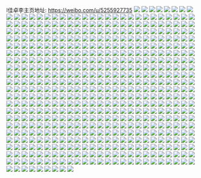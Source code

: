 l佳卓李主页地址: https://weibo.com/u/5255927735 
![](https://wx4.sinaimg.cn/mw2000/005JHkTZly1h9jdqym006j31sc2dskjl.jpg) 
![](https://wx4.sinaimg.cn/mw2000/005JHkTZly1h9jdqz6mq9j31sc2dshdt.jpg) 
![](https://wx4.sinaimg.cn/mw2000/005JHkTZly1h9f0tgtypkj30rs0qojwe.jpg) 
![](https://wx4.sinaimg.cn/mw2000/005JHkTZly1h972wgcbnij31sc2dsu0y.jpg) 
![](https://wx4.sinaimg.cn/mw2000/005JHkTZly1h972wbu6cdj31sc2dsb2a.jpg) 
![](https://wx4.sinaimg.cn/mw2000/005JHkTZly1h8ydi4eby7j30rs0qoq7y.jpg) 
![](https://wx4.sinaimg.cn/mw2000/005JHkTZly1h8hjtfihy3j31sc28pu0x.jpg) 
![](https://wx4.sinaimg.cn/mw2000/005JHkTZly1h88l1ew5j2j31sc2dskjl.jpg) 
![](https://wx4.sinaimg.cn/mw2000/005JHkTZly1h87axowzwej31sc2dse81.jpg) 
![](https://wx4.sinaimg.cn/mw2000/005JHkTZly1h87axo8wr3j31sc2ds4qp.jpg) 
![](https://wx4.sinaimg.cn/mw2000/005JHkTZly1h7oc4ddompj329c35rx6p.jpg) 
![](https://wx4.sinaimg.cn/mw2000/005JHkTZly1h7oc4furkxj32b435r1ky.jpg) 
![](https://wx4.sinaimg.cn/mw2000/005JHkTZly1h6nucjtog6j32bw35sqv6.jpg) 
![](https://wx4.sinaimg.cn/mw2000/005JHkTZly1h6nud8rmh1j32c03404ji.jpg) 
![](https://wx4.sinaimg.cn/mw2000/005JHkTZly1h6nubxjeg2j32c035nu0y.jpg) 
![](https://wx4.sinaimg.cn/mw2000/005JHkTZly1h6nudbmapwj32bt35snpd.jpg) 
![](https://wx4.sinaimg.cn/mw2000/005JHkTZly1h6j0zrlnfkj31sc2dsdvy.jpg) 
![](https://wx4.sinaimg.cn/mw2000/005JHkTZly1h6j0zdg133j31sc2dsnpd.jpg) 
![](https://wx4.sinaimg.cn/mw2000/005JHkTZly1h6j0zvsi40j32c0340u0z.jpg) 
![](https://wx4.sinaimg.cn/mw2000/005JHkTZly1h6j0zynzraj32c0340e82.jpg) 
![](https://wx4.sinaimg.cn/mw2000/005JHkTZly1h5za1rjwqgj31sc2gwhdu.jpg) 
![](https://wx4.sinaimg.cn/mw2000/005JHkTZly1h5za1p1tymj31sc2hgwq8.jpg) 
![](https://wx4.sinaimg.cn/mw2000/005JHkTZly1h5vjuexnp8j31sc2g6e81.jpg) 
![](https://wx4.sinaimg.cn/mw2000/005JHkTZly1h5vjuhlvctj31sc2dsu0x.jpg) 
![](https://wx4.sinaimg.cn/mw2000/005JHkTZly1h5vjug43qmj31sc2f2e81.jpg) 
![](https://wx4.sinaimg.cn/mw2000/005JHkTZly1h5h1lx4j6rj325y32u1l0.jpg) 
![](https://wx4.sinaimg.cn/mw2000/005JHkTZly1h5h1m991bmj32c0340npd.jpg) 
![](https://wx4.sinaimg.cn/mw2000/005JHkTZly1h5h1lnvf2fj32c033z7wi.jpg) 
![](https://wx4.sinaimg.cn/mw2000/005JHkTZly1h5h1m68khqj32c034mhdv.jpg) 
![](https://wx4.sinaimg.cn/mw2000/005JHkTZly1h5h1mbgnn5j32c0340b2a.jpg) 
![](https://wx4.sinaimg.cn/mw2000/005JHkTZly1h5h1m7t2i1j32c033zu0x.jpg) 
![](https://wx4.sinaimg.cn/mw2000/005JHkTZly1h5bau2vjf5j30mg13x13v.jpg) 
![](https://wx4.sinaimg.cn/mw2000/005JHkTZly1h4xbxw7ox9j30t41g0k7r.jpg) 
![](https://wx4.sinaimg.cn/mw2000/005JHkTZly1h4xbwc9gqjj30qo0zkgqi.jpg) 
![](https://wx4.sinaimg.cn/mw2000/005JHkTZly1h4gpfzjgaxj32al35sb29.jpg) 
![](https://wx4.sinaimg.cn/mw2000/005JHkTZly1h4gpg06gtej32bh35se81.jpg) 
![](https://wx4.sinaimg.cn/mw2000/005JHkTZly1h4eaxwdvpqj32bm35shdu.jpg) 
![](https://wx4.sinaimg.cn/mw2000/005JHkTZly1h4eay2g0yuj32bm35skjm.jpg) 
![](https://wx4.sinaimg.cn/mw2000/005JHkTZly1h4a6je1v6qj329a35su0y.jpg) 
![](https://wx4.sinaimg.cn/mw2000/005JHkTZly1h46zu00y2xj32bd35s4qr.jpg) 
![](https://wx4.sinaimg.cn/mw2000/005JHkTZly1h46zu6kdilj32be35su0y.jpg) 
![](https://wx4.sinaimg.cn/mw2000/005JHkTZly1h46ztrw0rqj312114i7ad.jpg) 
![](https://wx4.sinaimg.cn/mw2000/005JHkTZly1h3xgw10megj32c0340b29.jpg) 
![](https://wx4.sinaimg.cn/mw2000/005JHkTZly1h3xgwxtt88j32c0340u0x.jpg) 
![](https://wx4.sinaimg.cn/mw2000/005JHkTZly1h3n892rz22j309q09qt92.jpg) 
![](https://wx4.sinaimg.cn/mw2000/005JHkTZly1h3kxvqeycwj31fn12qtsr.jpg) 
![](https://wx4.sinaimg.cn/mw2000/005JHkTZly1h3kxvqou0pj31aj0ywdwz.jpg) 
![](https://wx4.sinaimg.cn/mw2000/005JHkTZly1h3kxvrqprjj33402c0u0y.jpg) 
![](https://wx4.sinaimg.cn/mw2000/005JHkTZly1h3e2x5kt61j32bv35sqv5.jpg) 
![](https://wx4.sinaimg.cn/mw2000/005JHkTZly1h3e2x7w1owj32bt34xu0x.jpg) 
![](https://wx4.sinaimg.cn/mw2000/005JHkTZly1h3dq6lfr6ij32c0340x6q.jpg) 
![](https://wx4.sinaimg.cn/mw2000/005JHkTZly1h3dq6nc8iuj32b635s1ky.jpg) 
![](https://wx4.sinaimg.cn/mw2000/005JHkTZly1h3dq6dsw0sj32br35sqv5.jpg) 
![](https://wx4.sinaimg.cn/mw2000/005JHkTZly1h3dq6qg4jlj327c2zsqv5.jpg) 
![](https://wx4.sinaimg.cn/mw2000/005JHkTZly1h3dq6p0k3rj33402f84qq.jpg) 
![](https://wx4.sinaimg.cn/mw2000/005JHkTZly1h3dq6sjbibj32b335s4qq.jpg) 
![](https://wx4.sinaimg.cn/mw2000/005JHkTZly1h39d86ywj3j32at35sb2b.jpg) 
![](https://wx4.sinaimg.cn/mw2000/005JHkTZly1h35y8kj15hj30n00vsahi.jpg) 
![](https://wx4.sinaimg.cn/mw2000/005JHkTZly1h334utedxmj31eh1uoayh.jpg) 
![](https://wx4.sinaimg.cn/mw2000/005JHkTZly1h2wn7d44vpj32c0340e82.jpg) 
![](https://wx4.sinaimg.cn/mw2000/005JHkTZly1h2wn7evgxhj32c0340hdu.jpg) 
![](https://wx4.sinaimg.cn/mw2000/005JHkTZly1h2t2v86gu3j317d1j21cw.jpg) 
![](https://wx4.sinaimg.cn/mw2000/005JHkTZly1h2s2mmnyr3j30n00uoahv.jpg) 
![](https://wx4.sinaimg.cn/mw2000/005JHkTZly1h2rkfiequoj30n00v0jze.jpg) 
![](https://wx4.sinaimg.cn/mw2000/005JHkTZly1h2rdh891dbj30n00w4jyx.jpg) 
![](https://wx4.sinaimg.cn/mw2000/005JHkTZly1h2q2awg9aaj334c239qv7.jpg) 
![](https://wx4.sinaimg.cn/mw2000/005JHkTZly1h0m7u8mgf3j31sc2dsb2a.jpg) 
![](https://wx4.sinaimg.cn/mw2000/005JHkTZly1gzq4ubv0rwj32c033ze83.jpg) 
![](https://wx4.sinaimg.cn/mw2000/005JHkTZly1gzq4uiu8fjj32bn35rhdw.jpg) 
![](https://wx4.sinaimg.cn/mw2000/005JHkTZly1gzozqaew5qj30n01dsgx4.jpg) 
![](https://wx4.sinaimg.cn/mw2000/005JHkTZly1gzozq9tbmqj30mz15ln52.jpg) 
![](https://wx4.sinaimg.cn/mw2000/005JHkTZly1gzi4t17neoj30zj1c2hb1.jpg) 
![](https://wx4.sinaimg.cn/mw2000/005JHkTZly1gyhvylxwq2j30xz19ban3.jpg) 
![](https://wx4.sinaimg.cn/mw2000/005JHkTZly1gy425b2srwj32c02h0kjm.jpg) 
![](https://wx4.sinaimg.cn/mw2000/005JHkTZly1gy425fgbigj31w01y6hdt.jpg) 
![](https://wx4.sinaimg.cn/mw2000/005JHkTZly1gy3p7qyimcj32c0340kjm.jpg) 
![](https://wx4.sinaimg.cn/mw2000/005JHkTZly1gxzptmksm7j32ah35rx6q.jpg) 
![](https://wx4.sinaimg.cn/mw2000/005JHkTZly1gxqdh08z61j31661a0wof.jpg) 
![](https://wx4.sinaimg.cn/mw2000/005JHkTZly1gxqdh3ajivj31pc1a0181.jpg) 
![](https://wx4.sinaimg.cn/mw2000/005JHkTZly1gxqdh5a9w8j31kw16otiw.jpg) 
![](https://wx4.sinaimg.cn/mw2000/005JHkTZly1gxqdgxciuoj335s2dcu0x.jpg) 
![](https://wx4.sinaimg.cn/mw2000/005JHkTZly1gxqdhlr3duj335s2iqqv5.jpg) 
![](https://wx4.sinaimg.cn/mw2000/005JHkTZly1gxid8l5gt4j314c1hsalr.jpg) 
![](https://wx4.sinaimg.cn/mw2000/005JHkTZly1gxavjrmaqvj32c0340e82.jpg) 
![](https://wx4.sinaimg.cn/mw2000/005JHkTZly1gxavjtow63j30mf06bq4b.jpg) 
![](https://wx4.sinaimg.cn/mw2000/005JHkTZly1gxavjhvinzj31sc2dskjl.jpg) 
![](https://wx4.sinaimg.cn/mw2000/005JHkTZly1gx8sps55x8j30n01dsh7k.jpg) 
![](https://wx4.sinaimg.cn/mw2000/005JHkTZly1gx8shwy18cj30n01eiahu.jpg) 
![](https://wx4.sinaimg.cn/mw2000/005JHkTZly1gx8shw4jq3j30n01elk09.jpg) 
![](https://wx4.sinaimg.cn/mw2000/005JHkTZly1gx2y9dbgscj30u00u0te3.jpg) 
![](https://wx4.sinaimg.cn/mw2000/005JHkTZly1gx2y9dql2hj30u00u0n3v.jpg) 
![](https://wx4.sinaimg.cn/mw2000/005JHkTZly1gx2y9e6oi3j30u013f46x.jpg) 
![](https://wx4.sinaimg.cn/mw2000/005JHkTZly1gx2y9em4h7j30tt13zgqm.jpg) 
![](https://wx4.sinaimg.cn/mw2000/005JHkTZly1gx2y9cs9z1j30te0vsjvx.jpg) 
![](https://wx4.sinaimg.cn/mw2000/005JHkTZly1gx2y9fcddej30lb0sgq9c.jpg) 
![](https://wx4.sinaimg.cn/mw2000/005JHkTZly1gx2y9h58ahj30u0140gvr.jpg) 
![](https://wx4.sinaimg.cn/mw2000/005JHkTZly1gx2y9fq71vj30u013p7d0.jpg) 
![](https://wx4.sinaimg.cn/mw2000/005JHkTZly1gx2y9g2cpdj30u00tpq63.jpg) 
![](https://wx4.sinaimg.cn/mw2000/005JHkTZly1gx26avj4xjj32c0340e82.jpg) 
![](https://wx4.sinaimg.cn/mw2000/005JHkTZly1gx26amwzw4j33402c0hdt.jpg) 
![](https://wx4.sinaimg.cn/mw2000/005JHkTZly1gwyfrwi9gej30rk0xmgov.jpg) 
![](https://wx4.sinaimg.cn/mw2000/005JHkTZly1gwyfrpf8doj32c0340b2a.jpg) 
![](https://wx4.sinaimg.cn/mw2000/005JHkTZly1gwyfrvs281j32c03404qq.jpg) 
![](https://wx4.sinaimg.cn/mw2000/005JHkTZly1gwsd3p078uj30mz0gm75g.jpg) 
![](https://wx4.sinaimg.cn/mw2000/005JHkTZgy1gwqbszndmvj32c0340x6p.jpg) 
![](https://wx4.sinaimg.cn/mw2000/005JHkTZgy1gwqbt241ipj32c03404qq.jpg) 
![](https://wx4.sinaimg.cn/mw2000/005JHkTZgy1gwqbt5hj9qj32c03404qr.jpg) 
![](https://wx4.sinaimg.cn/mw2000/005JHkTZgy1gwqbt7qde9j32c03401ky.jpg) 
![](https://wx4.sinaimg.cn/mw2000/005JHkTZly1gwp2xw1i0aj32bs35sb2b.jpg) 
![](https://wx4.sinaimg.cn/mw2000/005JHkTZly1gwp2y8zxp9j335s2dc1l0.jpg) 
![](https://wx4.sinaimg.cn/mw2000/005JHkTZly1gwp2yinki6j32bc35s1l0.jpg) 
![](https://wx4.sinaimg.cn/mw2000/005JHkTZly1gwp2zlowisj33402c0x6q.jpg) 
![](https://wx4.sinaimg.cn/mw2000/005JHkTZly1gwp2xjl2ffj32c0340b2c.jpg) 
![](https://wx4.sinaimg.cn/mw2000/005JHkTZly1gwp2yqoebkj32b235sqv7.jpg) 
![](https://wx4.sinaimg.cn/mw2000/005JHkTZly1gwp2yy3lhdj32bb35skjn.jpg) 
![](https://wx4.sinaimg.cn/mw2000/005JHkTZly1gwp2z4bnn8j32ab35skjm.jpg) 
![](https://wx4.sinaimg.cn/mw2000/005JHkTZly1gwp2zahl00j32a635su0y.jpg) 
![](https://wx4.sinaimg.cn/mw2000/005JHkTZly1gwp2ze0k4vj32c0340kjn.jpg) 
![](https://wx4.sinaimg.cn/mw2000/005JHkTZly1gwp2zi64qxj33402c0b2b.jpg) 
![](https://wx4.sinaimg.cn/mw2000/005JHkTZly1gwnoz4ruadj32621mwnpd.jpg) 
![](https://wx4.sinaimg.cn/mw2000/005JHkTZly1gwnoz5ofzzj30ty140wo1.jpg) 
![](https://wx4.sinaimg.cn/mw2000/005JHkTZly1gwnoz0tie0j32621minpd.jpg) 
![](https://wx4.sinaimg.cn/mw2000/005JHkTZgy1gwi5li82n6j32c0340hdu.jpg) 
![](https://wx4.sinaimg.cn/mw2000/005JHkTZgy1gwi5mn277uj32c03407wi.jpg) 
![](https://wx4.sinaimg.cn/mw2000/005JHkTZgy1gwi5mk835sj32c0340u0x.jpg) 
![](https://wx4.sinaimg.cn/mw2000/005JHkTZgy1gwi5lf63v4j32c0340qv6.jpg) 
![](https://wx4.sinaimg.cn/mw2000/005JHkTZgy1gwi5lae7gcj32c0340u0y.jpg) 
![](https://wx4.sinaimg.cn/mw2000/005JHkTZgy1gwi5lcm512j32c0340qv6.jpg) 
![](https://wx4.sinaimg.cn/mw2000/005JHkTZgy1gwhisz0pnaj32c0340x6p.jpg) 
![](https://wx4.sinaimg.cn/mw2000/005JHkTZgy1gwhit25vumj32c0340qv5.jpg) 
![](https://wx4.sinaimg.cn/mw2000/005JHkTZgy1gwhit4euxdj32c0340u0x.jpg) 
![](https://wx4.sinaimg.cn/mw2000/005JHkTZgy1gwh1iuqn61j30uo0n0qbg.jpg) 
![](https://wx4.sinaimg.cn/mw2000/005JHkTZgy1gwemlqpd5lj30mz0ou771.jpg) 
![](https://wx4.sinaimg.cn/mw2000/005JHkTZgy1gwemltdj9xj30u0140dmf.jpg) 
![](https://wx4.sinaimg.cn/mw2000/005JHkTZgy1gwemm0og18j30n00oh77w.jpg) 
![](https://wx4.sinaimg.cn/mw2000/005JHkTZgy1gwdnlby58fj30nk0vfjue.jpg) 
![](https://wx4.sinaimg.cn/mw2000/005JHkTZgy1gw85xa0c49j33402c07wh.jpg) 
![](https://wx4.sinaimg.cn/mw2000/005JHkTZgy1gw85xme0i6j33402c04qq.jpg) 
![](https://wx4.sinaimg.cn/mw2000/005JHkTZgy1gw85xbylfej33402c0b29.jpg) 
![](https://wx4.sinaimg.cn/mw2000/005JHkTZgy1gw85xei34lj33402c0e81.jpg) 
![](https://wx4.sinaimg.cn/mw2000/005JHkTZgy1gw85xnf19zj30n00ia0un.jpg) 
![](https://wx4.sinaimg.cn/mw2000/005JHkTZgy1gw85xk7ugoj32bc334u0y.jpg) 
![](https://wx4.sinaimg.cn/mw2000/005JHkTZgy1gw85xgv8khj32c0340kjl.jpg) 
![](https://wx4.sinaimg.cn/mw2000/005JHkTZgy1gw85xq7y6nj32c0340u0y.jpg) 
![](https://wx4.sinaimg.cn/mw2000/005JHkTZgy1gw85xs3ttlj33402c01ky.jpg) 
![](https://wx4.sinaimg.cn/mw2000/005JHkTZgy1gw6dxqx0huj31ba0zg47p.jpg) 
![](https://wx4.sinaimg.cn/mw2000/005JHkTZgy1gw6dxqcujqj30n01ds1kx.jpg) 
![](https://wx4.sinaimg.cn/mw2000/005JHkTZgy1gw5k6fjplfj32c0340u0y.jpg) 
![](https://wx4.sinaimg.cn/mw2000/005JHkTZgy1gw5k6imhwej32c03407wj.jpg) 
![](https://wx4.sinaimg.cn/mw2000/005JHkTZgy1gw5k6byu4uj32c0340e82.jpg) 
![](https://wx4.sinaimg.cn/mw2000/005JHkTZgy1gw3yda0bckj32dc2dckjl.jpg) 
![](https://wx4.sinaimg.cn/mw2000/005JHkTZgy1gw3yefoidoj32a82dc4qs.jpg) 
![](https://wx4.sinaimg.cn/mw2000/005JHkTZgy1gw3bsw77vrj3140140dqs.jpg) 
![](https://wx4.sinaimg.cn/mw2000/005JHkTZgy1gw3bt15gmcj31401407fo.jpg) 
![](https://wx4.sinaimg.cn/mw2000/005JHkTZgy1gw3bt8zczej32c03404qq.jpg) 
![](https://wx4.sinaimg.cn/mw2000/005JHkTZgy1gw3bthbe38j32c0340b2a.jpg) 
![](https://wx4.sinaimg.cn/mw2000/005JHkTZgy1gw1znjz4lvj30n01dsatd.jpg) 
![](https://wx4.sinaimg.cn/mw2000/005JHkTZgy1gw1znmu6b9j30i00uo79v.jpg) 
![](https://wx4.sinaimg.cn/mw2000/005JHkTZgy1gw1znqmo5bj32c0340x6q.jpg) 
![](https://wx4.sinaimg.cn/mw2000/005JHkTZgy1gvyz7t9ve7j30lc0sg7a1.jpg) 
![](https://wx4.sinaimg.cn/mw2000/005JHkTZgy1gvyz7twvz7j30n00uoagh.jpg) 
![](https://wx4.sinaimg.cn/mw2000/005JHkTZgy1gvyz7ulwkpj30n00uogry.jpg) 
![](https://wx4.sinaimg.cn/mw2000/005JHkTZgy1gvyz7vsm97j30n00uoagr.jpg) 
![](https://wx4.sinaimg.cn/mw2000/005JHkTZly1gvp85tlcmyj62ao2747wh02.jpg) 
![](https://wx4.sinaimg.cn/mw2000/005JHkTZly1gvoar1e8j5j62c0340e8102.jpg) 
![](https://wx4.sinaimg.cn/mw2000/005JHkTZly1gvoar3d293j63402c0kjl02.jpg) 
![](https://wx4.sinaimg.cn/mw2000/005JHkTZly1gvoar7c4odj63402c0b2902.jpg) 
![](https://wx4.sinaimg.cn/mw2000/005JHkTZly1gvoard28x6j62c0340npe02.jpg) 
![](https://wx4.sinaimg.cn/mw2000/005JHkTZly1gvoar93m42j62c0340hdt02.jpg) 
![](https://wx4.sinaimg.cn/mw2000/005JHkTZly1gvoaqy5cunj62c0340e8102.jpg) 
![](https://wx4.sinaimg.cn/mw2000/005JHkTZly1gvkmygikizj62c0340e8102.jpg) 
![](https://wx4.sinaimg.cn/mw2000/005JHkTZly1gvkmyr8qv4j60sg0lcq8q02.jpg) 
![](https://wx4.sinaimg.cn/mw2000/005JHkTZly1gvkmyjbjkij62c03407wh02.jpg) 
![](https://wx4.sinaimg.cn/mw2000/005JHkTZly1gvkmyksdfsj62c0340npd02.jpg) 
![](https://wx4.sinaimg.cn/mw2000/005JHkTZly1gvkmyq2aarj63402c0b2b02.jpg) 
![](https://wx4.sinaimg.cn/mw2000/005JHkTZly1gvkmysv4c9j62c0340b2902.jpg) 
![](https://wx4.sinaimg.cn/mw2000/005JHkTZly1gvkmyxg2vuj62c0340x6p02.jpg) 
![](https://wx4.sinaimg.cn/mw2000/005JHkTZly1gvkn0h2hqsj62bc35shdu02.jpg) 
![](https://wx4.sinaimg.cn/mw2000/005JHkTZly1gvkmyvfc37j62c0340kjm02.jpg) 
![](https://wx4.sinaimg.cn/mw2000/005JHkTZly1gvjgjh8fsoj61sc2dsb1202.jpg) 
![](https://wx4.sinaimg.cn/mw2000/005JHkTZly1gvjgjjas4uj61sc2ds7wh02.jpg) 
![](https://wx4.sinaimg.cn/mw2000/005JHkTZly1gvbgo9z3rfj62dc2dckjl02.jpg) 
![](https://wx4.sinaimg.cn/mw2000/005JHkTZly1gvbgocw7ixj62o02o0qv502.jpg) 
![](https://wx4.sinaimg.cn/mw2000/005JHkTZly1gv8vekntbbj62o02o0kjm02.jpg) 
![](https://wx4.sinaimg.cn/mw2000/005JHkTZly1gv8veomxxij62902904qp02.jpg) 
![](https://wx4.sinaimg.cn/mw2000/005JHkTZly1gv8venbonmj62o02o0e8202.jpg) 
![](https://wx4.sinaimg.cn/mw2000/005JHkTZly1gv4u1g1zqlj62bs2dc1l302.jpg) 
![](https://wx4.sinaimg.cn/mw2000/005JHkTZly1gv4u1r0ou7j62ap2dcu1202.jpg) 
![](https://wx4.sinaimg.cn/mw2000/005JHkTZly1gv1sy980qzj629h2dchdt02.jpg) 
![](https://wx4.sinaimg.cn/mw2000/005JHkTZly1gv141vr7u9j61o01o04qp02.jpg) 
![](https://wx4.sinaimg.cn/mw2000/005JHkTZly1gv14232n5rj62o02o01kz02.jpg) 
![](https://wx4.sinaimg.cn/mw2000/005JHkTZly1gv142dqc4cj60mi0u0ag902.jpg) 
![](https://wx4.sinaimg.cn/mw2000/005JHkTZly1gv142crtjij61o02aaqv802.jpg) 
![](https://wx4.sinaimg.cn/mw2000/005JHkTZly1gv142onffjj62o02o0x6q02.jpg) 
![](https://wx4.sinaimg.cn/mw2000/005JHkTZly1gv142js6uqj61o0280npd02.jpg) 
![](https://wx4.sinaimg.cn/mw2000/005JHkTZly1gv09ov4dugj62am2dcx6s02.jpg) 
![](https://wx4.sinaimg.cn/mw2000/005JHkTZly1gv09pwyrqdj327l287u0z.jpg) 
![](https://wx4.sinaimg.cn/mw2000/005JHkTZly1gv09r9thbaj628a2cdx6s02.jpg) 
![](https://wx4.sinaimg.cn/mw2000/005JHkTZly1gv09rut9vlj62dc2dckjl02.jpg) 
![](https://wx4.sinaimg.cn/mw2000/005JHkTZly1gv09t92hbbj62982dchdx02.jpg) 
![](https://wx4.sinaimg.cn/mw2000/005JHkTZly1gv09v3zbrwj32ap2dcu10.jpg) 
![](https://wx4.sinaimg.cn/mw2000/005JHkTZly1guzyzze7dfj62982dc7wl02.jpg) 
![](https://wx4.sinaimg.cn/mw2000/005JHkTZly1guz2f2qe3yj61o02801ky02.jpg) 
![](https://wx4.sinaimg.cn/mw2000/005JHkTZly1guz2ek5n8rj62o02o0e8102.jpg) 
![](https://wx4.sinaimg.cn/mw2000/005JHkTZly1guz2epkxjfj62o02o0kjm02.jpg) 
![](https://wx4.sinaimg.cn/mw2000/005JHkTZly1guz2et7b1jj62zs2zsx6q02.jpg) 
![](https://wx4.sinaimg.cn/mw2000/005JHkTZly1guz2eypu0nj32o02o0hdv.jpg) 
![](https://wx4.sinaimg.cn/mw2000/005JHkTZly1guz2f3rrnzj60ql115tii02.jpg) 
![](https://wx4.sinaimg.cn/mw2000/005JHkTZly1gusxkvvw9gj61s02dckjm02.jpg) 
![](https://wx4.sinaimg.cn/mw2000/005JHkTZly1gusxm65ujqj62o02o0qv502.jpg) 
![](https://wx4.sinaimg.cn/mw2000/005JHkTZly1gurm9cjxluj61s02dc4qr02.jpg) 
![](https://wx4.sinaimg.cn/mw2000/005JHkTZly1guqsz91nevj60u00u076e02.jpg) 
![](https://wx4.sinaimg.cn/mw2000/005JHkTZly1guqszd775zj60u00u0tat02.jpg) 
![](https://wx4.sinaimg.cn/mw2000/005JHkTZly1gupkhiyoh5j61o0280kjl02.jpg) 
![](https://wx4.sinaimg.cn/mw2000/005JHkTZly1gupkhjjbmwj60ql115jwg02.jpg) 
![](https://wx4.sinaimg.cn/mw2000/005JHkTZly1guorhx5dn7j60u00u0wp102.jpg) 
![](https://wx4.sinaimg.cn/mw2000/005JHkTZly1gunoc38twbj61o0280kjl02.jpg) 
![](https://wx4.sinaimg.cn/mw2000/005JHkTZly1gunoc1bi6wj61lq2761kx02.jpg) 
![](https://wx4.sinaimg.cn/mw2000/005JHkTZly1gunoc57bmaj61o0280kjl02.jpg) 
![](https://wx4.sinaimg.cn/mw2000/005JHkTZly1gunoc2cxzoj61o0280e8202.jpg) 
![](https://wx4.sinaimg.cn/mw2000/005JHkTZly1gunoc431fjj61o0280kjl02.jpg) 
![](https://wx4.sinaimg.cn/mw2000/005JHkTZly1gunoc68cbwj61o02807wi02.jpg) 
![](https://wx4.sinaimg.cn/mw2000/005JHkTZly1gulbg3z5aij61p11x0h4202.jpg) 
![](https://wx4.sinaimg.cn/mw2000/005JHkTZly1gulbg5acr1j62o02o0x6q02.jpg) 
![](https://wx4.sinaimg.cn/mw2000/005JHkTZly1guhhg61j6tj62c02c0hdt02.jpg) 
![](https://wx4.sinaimg.cn/mw2000/005JHkTZly1guhhg7tnh4j62c02c0npd02.jpg) 
![](https://wx4.sinaimg.cn/mw2000/005JHkTZly1guga07igdkj62c02c0u0x02.jpg) 
![](https://wx4.sinaimg.cn/mw2000/005JHkTZly1guga08s6t1j62bz2d9kjl02.jpg) 
![](https://wx4.sinaimg.cn/mw2000/005JHkTZly1guf9qxtbv1j60u0140gq302.jpg) 
![](https://wx4.sinaimg.cn/mw2000/005JHkTZly1gubvegsy26j62bc334kjm02.jpg) 
![](https://wx4.sinaimg.cn/mw2000/005JHkTZly1gubvdcaaflj62dc2dcnpf02.jpg) 
![](https://wx4.sinaimg.cn/mw2000/005JHkTZly1guas9l14qej60u01rcgzs02.jpg) 
![](https://wx4.sinaimg.cn/mw2000/005JHkTZly1guas9ldtsnj60u02qgk2m02.jpg) 
![](https://wx4.sinaimg.cn/mw2000/005JHkTZly1guak1xn0ydj60rj0qkgr702.jpg) 
![](https://wx4.sinaimg.cn/mw2000/005JHkTZly1gu9pe8a6bpj62by33zhdu02.jpg) 
![](https://wx4.sinaimg.cn/mw2000/005JHkTZly1gu8f6nxvb4j62c02c0npd02.jpg) 
![](https://wx4.sinaimg.cn/mw2000/005JHkTZly1gu703nv4e3j60u04384hx02.jpg) 
![](https://wx4.sinaimg.cn/mw2000/005JHkTZly1gu6xnaoxavj60u00u00w702.jpg) 
![](https://wx4.sinaimg.cn/mw2000/005JHkTZly1gu6xnb7r70j60u0140jwi02.jpg) 
![](https://wx4.sinaimg.cn/mw2000/005JHkTZly1gu4vk8cszqj60u00lqtax02.jpg) 
![](https://wx4.sinaimg.cn/mw2000/005JHkTZly1gu1j3wmk4jj62c02c07wh02.jpg) 
![](https://wx4.sinaimg.cn/mw2000/005JHkTZly1gtzrrc9irvj61s02dcb2a02.jpg) 
![](https://wx4.sinaimg.cn/mw2000/005JHkTZly1gtypztt35fj616o16o14102.jpg) 
![](https://wx4.sinaimg.cn/mw2000/005JHkTZly1gtypzwl7z0j616o16oakd02.jpg) 
![](https://wx4.sinaimg.cn/mw2000/005JHkTZly1gtw63ygbsnj62dc2dc4qr02.jpg) 
![](https://wx4.sinaimg.cn/mw2000/005JHkTZly1gtw642wao9j62dc2dc7wj02.jpg) 
![](https://wx4.sinaimg.cn/mw2000/005JHkTZly1gtuyhe0niij62o02o0e8302.jpg) 
![](https://wx4.sinaimg.cn/mw2000/005JHkTZly1gtt4odvt4mj60u01dtagr02.jpg) 
![](https://wx4.sinaimg.cn/mw2000/005JHkTZly1gtt4oex8rmj60u01dcjy802.jpg) 
![](https://wx4.sinaimg.cn/mw2000/005JHkTZly1gtohwpvpd5j62be2d6qvb02.jpg) 
![](https://wx4.sinaimg.cn/mw2000/005JHkTZly1gtohwxo34rj60u00u0q4a02.jpg) 
![](https://wx4.sinaimg.cn/mw2000/005JHkTZly1gtohwwwbhzj62bk2dcb2f02.jpg) 
![](https://wx4.sinaimg.cn/mw2000/005JHkTZly1gtgzgkdlzfj30u00u0wgt.jpg) 
![](https://wx4.sinaimg.cn/mw2000/005JHkTZly1gtgzgl2ht6j30u00u0aci.jpg) 
![](https://wx4.sinaimg.cn/mw2000/005JHkTZly1gtgzglo0xcj30u00u040n.jpg) 
![](https://wx4.sinaimg.cn/mw2000/005JHkTZly1gtgzgtdp96j32o02o01kz.jpg) 
![](https://wx4.sinaimg.cn/mw2000/005JHkTZly1gtgzgy72gdj32o02o0b2a.jpg) 
![](https://wx4.sinaimg.cn/mw2000/005JHkTZly1gtgzgzfxa4j30u01rcahe.jpg) 
![](https://wx4.sinaimg.cn/mw2000/005JHkTZly1gtfez285kcj32ip2ipnpe.jpg) 
![](https://wx4.sinaimg.cn/mw2000/005JHkTZly1gtfez6mvdrj32o02o0qv5.jpg) 
![](https://wx4.sinaimg.cn/mw2000/005JHkTZly1gtfez9g4z6j32o02o0kjm.jpg) 
![](https://wx4.sinaimg.cn/mw2000/005JHkTZly1gtap67a4svj32o02o07wj.jpg) 
![](https://wx4.sinaimg.cn/mw2000/005JHkTZly1gtap68uzs5j32dc2dc1kx.jpg) 
![](https://wx4.sinaimg.cn/mw2000/005JHkTZly1gtap69a1g4j30u00u044t.jpg) 
![](https://wx4.sinaimg.cn/mw2000/005JHkTZly1gt1syq7opvj32o02o0hdv.jpg) 
![](https://wx4.sinaimg.cn/mw2000/005JHkTZly1gt1szbwwp0j32o02o0hdv.jpg) 
![](https://wx4.sinaimg.cn/mw2000/005JHkTZly1gt1szjomfqj32o02o0hdt.jpg) 
![](https://wx4.sinaimg.cn/mw2000/005JHkTZly1gt1syyejeij32o02o0qv5.jpg) 
![](https://wx4.sinaimg.cn/mw2000/005JHkTZly1gt1sz3hobjj32o02o0hdv.jpg) 
![](https://wx4.sinaimg.cn/mw2000/005JHkTZly1gt1syu6n41j32o02o0kjl.jpg) 
![](https://wx4.sinaimg.cn/mw2000/005JHkTZly1gt1szfk6i1j32eo37k4qq.jpg) 
![](https://wx4.sinaimg.cn/mw2000/005JHkTZly1gt1sznbee0j31w01w0b29.jpg) 
![](https://wx4.sinaimg.cn/mw2000/005JHkTZly1gt1t0exl9uj31hc1z4qv5.jpg) 
![](https://wx4.sinaimg.cn/mw2000/005JHkTZly1gsq3uhinrij32801o0qv5.jpg) 
![](https://wx4.sinaimg.cn/mw2000/005JHkTZly1gsq3un4nhkj32801o0kjl.jpg) 
![](https://wx4.sinaimg.cn/mw2000/005JHkTZly1gsq3utuiakj61w01w04qp02.jpg) 
![](https://wx4.sinaimg.cn/mw2000/005JHkTZly1gsq3v1vyw3j32dc2dcx6p.jpg) 
![](https://wx4.sinaimg.cn/mw2000/005JHkTZly1gsq3w9iwp8j31s02dcqv5.jpg) 
![](https://wx4.sinaimg.cn/mw2000/005JHkTZly1gsq3v6zstnj32801o0b29.jpg) 
![](https://wx4.sinaimg.cn/mw2000/005JHkTZly1gsq3vew44mj32801o0qv6.jpg) 
![](https://wx4.sinaimg.cn/mw2000/005JHkTZly1gsq3vrjbd6j32o02o0hdv.jpg) 
![](https://wx4.sinaimg.cn/mw2000/005JHkTZly1gsq3w0d4kzj32801o04qr.jpg) 
![](https://wx4.sinaimg.cn/mw2000/005JHkTZly1gsfawf60gqj31400u0wtj.jpg) 
![](https://wx4.sinaimg.cn/mw2000/005JHkTZly1gsfawgkz00j30tw0sqao6.jpg) 
![](https://wx4.sinaimg.cn/mw2000/005JHkTZly1gsfawmxzmgj32o02o0e83.jpg) 
![](https://wx4.sinaimg.cn/mw2000/005JHkTZly1gsfawraa8uj32o02o0u0y.jpg) 
![](https://wx4.sinaimg.cn/mw2000/005JHkTZly1gsfax3n3j5j32c02cue8b.jpg) 
![](https://wx4.sinaimg.cn/mw2000/005JHkTZly1gsfaxk6bj2j32dc2dc1l1.jpg) 
![](https://wx4.sinaimg.cn/mw2000/005JHkTZly1gsfax93xgvj32c02c0u10.jpg) 
![](https://wx4.sinaimg.cn/mw2000/005JHkTZly1gsfaxd4sxej32o02o07wi.jpg) 
![](https://wx4.sinaimg.cn/mw2000/005JHkTZly1gsfaxpm96wj32o02o0e85.jpg) 
![](https://wx4.sinaimg.cn/mw2000/005JHkTZly1grdgvylj8aj32ip2iphdx.jpg) 
![](https://wx4.sinaimg.cn/mw2000/005JHkTZly1grdgtbl6n3j32c02c0npg.jpg) 
![](https://wx4.sinaimg.cn/mw2000/005JHkTZly1grdgwg41z6j32ip2ipx6t.jpg) 
![](https://wx4.sinaimg.cn/mw2000/005JHkTZly1grdgtot7lqj32c02c0u10.jpg) 
![](https://wx4.sinaimg.cn/mw2000/005JHkTZly1grdgvifeknj32zs2zskjm.jpg) 
![](https://wx4.sinaimg.cn/mw2000/005JHkTZly1grdgu3na4qj32c02c04qt.jpg) 
![](https://wx4.sinaimg.cn/mw2000/005JHkTZly1grdgul0su2j32zs2zsx6q.jpg) 
![](https://wx4.sinaimg.cn/mw2000/005JHkTZly1grdgvary5tj32o02o04qx.jpg) 
![](https://wx4.sinaimg.cn/mw2000/005JHkTZly1grdgucv4iwj32zs2zsu0y.jpg) 
![](https://wx4.sinaimg.cn/mw2000/005JHkTZly1gqx8vjkut8j32ip2ip4qs.jpg) 
![](https://wx4.sinaimg.cn/mw2000/005JHkTZly1gqx8vmobacj32ip2ipe83.jpg) 
![](https://wx4.sinaimg.cn/mw2000/005JHkTZly1gqx8vp0jtnj32ip2ipx6r.jpg) 
![](https://wx4.sinaimg.cn/mw2000/005JHkTZly1gqot6fw1wrj31o01904qq.jpg) 
![](https://wx4.sinaimg.cn/mw2000/005JHkTZly1gqot6gt2nrj31780wh7wh.jpg) 
![](https://wx4.sinaimg.cn/mw2000/005JHkTZly1gqot6hl91dj31640wh4qp.jpg) 
![](https://wx4.sinaimg.cn/mw2000/005JHkTZly1gqot6izkwmj31901o04qq.jpg) 
![](https://wx4.sinaimg.cn/mw2000/005JHkTZly1gqot6jfhakj30w9163ttt.jpg) 
![](https://wx4.sinaimg.cn/mw2000/005JHkTZly1gqot6kd9fgj32o02o0e82.jpg) 
![](https://wx4.sinaimg.cn/mw2000/005JHkTZly1gqot6kxx95j30zp0rph6n.jpg) 
![](https://wx4.sinaimg.cn/mw2000/005JHkTZly1gqot6m5zuaj32o02o0x6q.jpg) 
![](https://wx4.sinaimg.cn/mw2000/005JHkTZly1gqot6n5i2tj32o02o07wj.jpg) 
![](https://wx4.sinaimg.cn/mw2000/005JHkTZly1gplvtg5tu3j32o02o0e82.jpg) 
![](https://wx4.sinaimg.cn/mw2000/005JHkTZly1gplvtofxe7j32o02o0hdu.jpg) 
![](https://wx4.sinaimg.cn/mw2000/005JHkTZly1gplvtke8msj32o02o0npe.jpg) 
![](https://wx4.sinaimg.cn/mw2000/005JHkTZly1gplvtutdc3j30ty18kwug.jpg) 
![](https://wx4.sinaimg.cn/mw2000/005JHkTZly1gplvtp4ya9j31400u0tc5.jpg) 
![](https://wx4.sinaimg.cn/mw2000/005JHkTZly1gplvtskryrj32o02o0qv6.jpg) 
![](https://wx4.sinaimg.cn/mw2000/005JHkTZly1gplvtyg6erj32o02o0kjm.jpg) 
![](https://wx4.sinaimg.cn/mw2000/005JHkTZly1gplvu84gkxj30qo0qoju3.jpg) 
![](https://wx4.sinaimg.cn/mw2000/005JHkTZly1gplvvojtf6j30qo0qo0uc.jpg) 
![](https://wx4.sinaimg.cn/mw2000/005JHkTZly1gmm4ieynb2j31o01o01kz.jpg) 
![](https://wx4.sinaimg.cn/mw2000/005JHkTZly1gmm4ij2l54j31o01o0hdu.jpg) 
![](https://wx4.sinaimg.cn/mw2000/005JHkTZly1gmm4i9xv6ij31o01o0kjm.jpg) 
![](https://wx4.sinaimg.cn/mw2000/005JHkTZly1glhhf7dnmij32o02o0b2a.jpg) 
![](https://wx4.sinaimg.cn/mw2000/005JHkTZly1glhhf5mn6pj32o02o07wi.jpg) 
![](https://wx4.sinaimg.cn/mw2000/005JHkTZly1glhhf2f6jcj32o02o0e82.jpg) 
![](https://wx4.sinaimg.cn/mw2000/005JHkTZly1glhhf7wigpj30ty0e1jty.jpg) 
![](https://wx4.sinaimg.cn/mw2000/005JHkTZly1gleiis1eflj30u01rcty2.jpg) 
![](https://wx4.sinaimg.cn/mw2000/005JHkTZly1gkwyouc4wuj32o02o0kjn.jpg) 
![](https://wx4.sinaimg.cn/mw2000/005JHkTZly1gkwyovnevxj32o02o04qr.jpg) 
![](https://wx4.sinaimg.cn/mw2000/005JHkTZly1gkwyost5yhj32o02o0u0z.jpg) 
![](https://wx4.sinaimg.cn/mw2000/005JHkTZly1gk6l7hb0q8j31m41o07wi.jpg) 
![](https://wx4.sinaimg.cn/mw2000/005JHkTZly1gk6l7ibfzij31o01o0kjm.jpg) 
![](https://wx4.sinaimg.cn/mw2000/005JHkTZly1gk6l7k2re5j32o02o04qu.jpg) 
![](https://wx4.sinaimg.cn/mw2000/005JHkTZly1gk6l7mj8o5j30u01hc1kx.jpg) 
![](https://wx4.sinaimg.cn/mw2000/005JHkTZly1gk6l7mzwdfj30g5099abi.jpg) 
![](https://wx4.sinaimg.cn/mw2000/005JHkTZly1gk6l7oaiwjj32zs2zshdu.jpg) 
![](https://wx4.sinaimg.cn/mw2000/005JHkTZly1gjxy8yjgdlj32o02o0b2e.jpg) 
![](https://wx4.sinaimg.cn/mw2000/005JHkTZly1gjxy909spij32o02o07wj.jpg) 
![](https://wx4.sinaimg.cn/mw2000/005JHkTZly1gjxy92vvcwj32o02o0x6u.jpg) 
![](https://wx4.sinaimg.cn/mw2000/005JHkTZly1gjx0wnu3n8j32o02o0qv6.jpg) 
![](https://wx4.sinaimg.cn/mw2000/005JHkTZly1gjx0wz4pwkj30u00vkn7l.jpg) 
![](https://wx4.sinaimg.cn/mw2000/005JHkTZly1gjx0wxj1vkj32o02o0qv6.jpg) 
![](https://wx4.sinaimg.cn/mw2000/005JHkTZly1gjx0x9l7pxj32o02o0kjm.jpg) 
![](https://wx4.sinaimg.cn/mw2000/005JHkTZly1gjx0wzzu32j30og0wmgpr.jpg) 
![](https://wx4.sinaimg.cn/mw2000/005JHkTZly1gjx0xi617lj32o02o0kjm.jpg) 
![](https://wx4.sinaimg.cn/mw2000/005JHkTZly1gj4xisakedj32o02o0kjm.jpg) 
![](https://wx4.sinaimg.cn/mw2000/005JHkTZly1gj4xiu9jp6j32o02o0b2b.jpg) 
![](https://wx4.sinaimg.cn/mw2000/005JHkTZly1gj4xiwo0lcj32o02nzb2c.jpg) 
![](https://wx4.sinaimg.cn/mw2000/005JHkTZly1gj4xiybjc0j32o02o0e82.jpg) 
![](https://wx4.sinaimg.cn/mw2000/005JHkTZly1gj4xj2fnjcj31o01o0e81.jpg) 
![](https://wx4.sinaimg.cn/mw2000/005JHkTZly1gj4xj192y1j32o02o0kjm.jpg) 
![](https://wx4.sinaimg.cn/mw2000/005JHkTZly1giacc4zsxaj30xc0xcarf.jpg) 
![](https://wx4.sinaimg.cn/mw2000/005JHkTZly1giacc5qmxtj32402tchdu.jpg) 
![](https://wx4.sinaimg.cn/mw2000/005JHkTZly1giacc6z05ij32o02o07wj.jpg) 
![](https://wx4.sinaimg.cn/mw2000/005JHkTZly1giacc8c8h7j32o02o0x6q.jpg) 
![](https://wx4.sinaimg.cn/mw2000/005JHkTZly1gglmbca0crj315o2p9b2a.jpg) 
![](https://wx4.sinaimg.cn/mw2000/005JHkTZly1gglmbd2fsmj315a34ahdu.jpg) 
![](https://wx4.sinaimg.cn/mw2000/005JHkTZly1gglmbf0l1gj315o6d9npj.jpg) 
![](https://wx4.sinaimg.cn/mw2000/005JHkTZly1ggknoxes0xj315o2lrx6q.jpg) 
![](https://wx4.sinaimg.cn/mw2000/005JHkTZly1ggknozp0xmj315o3h0u0z.jpg) 
![](https://wx4.sinaimg.cn/mw2000/005JHkTZly1ggknp0oxaej315o1qie82.jpg) 
![](https://wx4.sinaimg.cn/mw2000/005JHkTZly1ggknp34t3oj315o3h0b2b.jpg) 
![](https://wx4.sinaimg.cn/mw2000/005JHkTZly1ggknp1jyj7j315o2lre82.jpg) 
![](https://wx4.sinaimg.cn/mw2000/005JHkTZly1ggknp4ic9pj315o48uhdv.jpg) 
![](https://wx4.sinaimg.cn/mw2000/005JHkTZly1ggknp5p4cbj32o03k0b2b.jpg) 
![](https://wx4.sinaimg.cn/mw2000/005JHkTZly1ggknp78s12j32o02o0b2b.jpg) 
![](https://wx4.sinaimg.cn/mw2000/005JHkTZly1ggknp67hmqj30u014040n.jpg) 
![](https://wx4.sinaimg.cn/mw2000/005JHkTZly1gga6n4nyz6j31o0190b2a.jpg) 
![](https://wx4.sinaimg.cn/mw2000/005JHkTZly1gga6n737l8j30u0140x0b.jpg) 
![](https://wx4.sinaimg.cn/mw2000/005JHkTZly1gga6n6l7mpj31o01931ky.jpg) 
![](https://wx4.sinaimg.cn/mw2000/005JHkTZly1gga6n83hqwj32o02o0qv6.jpg) 
![](https://wx4.sinaimg.cn/mw2000/005JHkTZly1gga6n5n4xmj31931o01ky.jpg) 
![](https://wx4.sinaimg.cn/mw2000/005JHkTZly1gga6n9i13mj32o02o0qv6.jpg) 
![](https://wx4.sinaimg.cn/mw2000/005JHkTZly1gg6lqznlj2j32o02o0qv6.jpg) 
![](https://wx4.sinaimg.cn/mw2000/005JHkTZly1gg6lr0teuvj32o02o0npe.jpg) 
![](https://wx4.sinaimg.cn/mw2000/005JHkTZly1gg12oin5vfj31901o0b2a.jpg) 
![](https://wx4.sinaimg.cn/mw2000/005JHkTZly1gg12ofzdqej31901o0u0y.jpg) 
![](https://wx4.sinaimg.cn/mw2000/005JHkTZly1gg12ogxqqcj31901o0b2a.jpg) 
![](https://wx4.sinaimg.cn/mw2000/005JHkTZly1gg12ohtxt8j31901o07wi.jpg) 
![](https://wx4.sinaimg.cn/mw2000/005JHkTZly1gftf2td967j315o2bcb2a.jpg) 
![](https://wx4.sinaimg.cn/mw2000/005JHkTZly1gftf2ukibbj315o2fv1ky.jpg) 
![](https://wx4.sinaimg.cn/mw2000/005JHkTZly1gftf2vx2ttj315o3vyx6q.jpg) 
![](https://wx4.sinaimg.cn/mw2000/005JHkTZly1gftf2xek58j315o3h07wj.jpg) 
![](https://wx4.sinaimg.cn/mw2000/005JHkTZly1gftf2zz1wrj32o02o0kjm.jpg) 
![](https://wx4.sinaimg.cn/mw2000/005JHkTZly1gftf31nfjoj32o03k0hdv.jpg) 
![](https://wx4.sinaimg.cn/mw2000/005JHkTZly1gfrlvsyrnuj315o41u1kz.jpg) 
![](https://wx4.sinaimg.cn/mw2000/005JHkTZly1gfrlvrv76fj315o1qinpd.jpg) 
![](https://wx4.sinaimg.cn/mw2000/005JHkTZly1gfrlvvcdd8j315o3h0x6q.jpg) 
![](https://wx4.sinaimg.cn/mw2000/005JHkTZly1gfrlvw6p4bj315o2bcu0x.jpg) 
![](https://wx4.sinaimg.cn/mw2000/005JHkTZly1gfrlvyy00aj32o02o0u0y.jpg) 
![](https://wx4.sinaimg.cn/mw2000/005JHkTZly1gfrlw2wd2uj32o02o0x6q.jpg) 
![](https://wx4.sinaimg.cn/mw2000/005JHkTZly1gfrlvtwbugj315o2e6x6p.jpg) 
![](https://wx4.sinaimg.cn/mw2000/005JHkTZly1gfrlw1gj6uj32o03k0e84.jpg) 
![](https://wx4.sinaimg.cn/mw2000/005JHkTZly1gfrlvxyfxfj30qo1o0e81.jpg) 
![](https://wx4.sinaimg.cn/mw2000/005JHkTZly1gf3xrlinnzj31hc1z41kz.jpg) 
![](https://wx4.sinaimg.cn/mw2000/005JHkTZly1gf3xrmmzo6j31hc1hc1ky.jpg) 
![](https://wx4.sinaimg.cn/mw2000/005JHkTZly1gf3xrngen3j31w01w07wh.jpg) 
![](https://wx4.sinaimg.cn/mw2000/005JHkTZly1gf3xrk0fn2j32tc240b2b.jpg) 
![](https://wx4.sinaimg.cn/mw2000/005JHkTZly1gf3xri1dl6j32o02o04qr.jpg) 
![](https://wx4.sinaimg.cn/mw2000/005JHkTZly1gf3xrp01xfj316o1kw1kx.jpg) 
![](https://wx4.sinaimg.cn/mw2000/005JHkTZly1gf3xrtcdvbj32zs2zshdu.jpg) 
![](https://wx4.sinaimg.cn/mw2000/005JHkTZly1gf3xrq4wq0j31hc1hcx6p.jpg) 
![](https://wx4.sinaimg.cn/mw2000/005JHkTZly1gf3xrrmx18j32o02o0kjm.jpg) 
![](https://wx4.sinaimg.cn/mw2000/005JHkTZly1gevv6m8tphj315o1qiqv5.jpg) 
![](https://wx4.sinaimg.cn/mw2000/005JHkTZly1gevv6n1dvij30u01407wh.jpg) 
![](https://wx4.sinaimg.cn/mw2000/005JHkTZly1gevv6ols7bj315o336x6q.jpg) 
![](https://wx4.sinaimg.cn/mw2000/005JHkTZly1gevv6qaqq1j31mo1mox6q.jpg) 
![](https://wx4.sinaimg.cn/mw2000/005JHkTZly1gevv6ry36yj315o3h1b2b.jpg) 
![](https://wx4.sinaimg.cn/mw2000/005JHkTZly1gevv6vp09nj315o2bce82.jpg) 
![](https://wx4.sinaimg.cn/mw2000/005JHkTZly1gevv6wvmcij315o3h0u0z.jpg) 
![](https://wx4.sinaimg.cn/mw2000/005JHkTZly1gevv6y2hxjj315o3h1b2b.jpg) 
![](https://wx4.sinaimg.cn/mw2000/005JHkTZly1gevv6yy9iwj316o16o7wh.jpg) 
![](https://wx4.sinaimg.cn/mw2000/005JHkTZly1ges1mrj0e2j30xc0xcqqj.jpg) 
![](https://wx4.sinaimg.cn/mw2000/005JHkTZly1gd7ptcwhtzj30rs0rsdlm.jpg) 
![](https://wx4.sinaimg.cn/mw2000/005JHkTZly1gd7ptdqnpoj30rs0rs0yb.jpg) 
![](https://wx4.sinaimg.cn/mw2000/005JHkTZly1gc103jig0lj30u017pajo.jpg) 
![](https://wx4.sinaimg.cn/mw2000/005JHkTZly1gc103lcmz2j31jk111dqm.jpg) 
![](https://wx4.sinaimg.cn/mw2000/005JHkTZly1gaoe0qdhrxj315o2bcx6p.jpg) 
![](https://wx4.sinaimg.cn/mw2000/005JHkTZly1gaoe0rk2ppj315o2bcx6p.jpg) 
![](https://wx4.sinaimg.cn/mw2000/005JHkTZly1gaoe0t983vj315o2bce82.jpg) 
![](https://wx4.sinaimg.cn/mw2000/005JHkTZly1gacv830lw0j315o1b7e81.jpg) 
![](https://wx4.sinaimg.cn/mw2000/005JHkTZly1gacv81m5pgj31401hcaja.jpg) 
![](https://wx4.sinaimg.cn/mw2000/005JHkTZly1gacv83gqavj31401hc7dr.jpg) 
![](https://wx4.sinaimg.cn/mw2000/005JHkTZly1gacv820mtjj31hc140dop.jpg) 
![](https://wx4.sinaimg.cn/mw2000/005JHkTZly1gacv80jjevj34g02yoe8a.jpg) 
![](https://wx4.sinaimg.cn/mw2000/005JHkTZly1gacv7w9f4ij31nz14yb29.jpg) 
![](https://wx4.sinaimg.cn/mw2000/005JHkTZly1ga4cpgq12nj32o02o0npe.jpg) 
![](https://wx4.sinaimg.cn/mw2000/005JHkTZly1ga4crx562jj30qo0qotco.jpg) 
![](https://wx4.sinaimg.cn/mw2000/005JHkTZly1ga4cpj1hk0j32o02o0npf.jpg) 
![](https://wx4.sinaimg.cn/mw2000/005JHkTZly1ga0xn9tbdij30u00u048g.jpg) 
![](https://wx4.sinaimg.cn/mw2000/005JHkTZly1ga0xngrp2zj315o13ie81.jpg) 
![](https://wx4.sinaimg.cn/mw2000/005JHkTZly1ga0xnh5l7oj30tp0x3dkz.jpg) 
![](https://wx4.sinaimg.cn/mw2000/005JHkTZly1ga0xncknwej32o02o0qv9.jpg) 
![](https://wx4.sinaimg.cn/mw2000/005JHkTZly1ga0xng0r04j318g0xcdu9.jpg) 
![](https://wx4.sinaimg.cn/mw2000/005JHkTZly1ga0xnfg5uej318918gnf9.jpg) 
![](https://wx4.sinaimg.cn/mw2000/005JHkTZly1ga0xnf2m2fj30u00u014u.jpg) 
![](https://wx4.sinaimg.cn/mw2000/005JHkTZly1ga0xnigsstj32o02o0x6q.jpg) 
![](https://wx4.sinaimg.cn/mw2000/005JHkTZly1ga0xneew5oj32o02o0hdv.jpg) 
![](https://wx4.sinaimg.cn/mw2000/005JHkTZly1g962rz1tnwj30u0140n47.jpg) 
![](https://wx4.sinaimg.cn/mw2000/005JHkTZly1g962rztc1sj30u0140tet.jpg) 
![](https://wx4.sinaimg.cn/mw2000/005JHkTZly1g81gjxp48rj30xc0xc1fm.jpg) 
![](https://wx4.sinaimg.cn/mw2000/005JHkTZly1g7wsnu99hpj31711o0qv5.jpg) 
![](https://wx4.sinaimg.cn/mw2000/005JHkTZly1g7wsny0sluj315o1qix6p.jpg) 
![](https://wx4.sinaimg.cn/mw2000/005JHkTZly1g7wsnw6ve0j31o01o0x6q.jpg) 
![](https://wx4.sinaimg.cn/mw2000/005JHkTZly1g7vjdlbzyfj30xc0xctsg.jpg) 
![](https://wx4.sinaimg.cn/mw2000/005JHkTZly1g7vjdlu0wfj30xc0xcqle.jpg) 
![](https://wx4.sinaimg.cn/mw2000/005JHkTZly1g7vjdmbebij30xc0xcne2.jpg) 
![](https://wx4.sinaimg.cn/mw2000/005JHkTZly1g7pxrr5zypj31o0190kjm.jpg) 
![](https://wx4.sinaimg.cn/mw2000/005JHkTZly1g7pxrpd9alj31o0190kjm.jpg) 
![](https://wx4.sinaimg.cn/mw2000/005JHkTZly1g7pxrsme9oj31o0190hdu.jpg) 
![](https://wx4.sinaimg.cn/mw2000/005JHkTZly1g7oaeyf267j315o2bce81.jpg) 
![](https://wx4.sinaimg.cn/mw2000/005JHkTZly1g7oaewb4q9j315o2bckjl.jpg) 
![](https://wx4.sinaimg.cn/mw2000/005JHkTZly1g7oaexjjpnj315o2bckjl.jpg) 
![](https://wx4.sinaimg.cn/mw2000/005JHkTZly1g758gttdr4j30xc18g1kx.jpg) 
![](https://wx4.sinaimg.cn/mw2000/005JHkTZly1g72xhhmkuhj31901o0b29.jpg) 
![](https://wx4.sinaimg.cn/mw2000/005JHkTZly1g72xhgeb5yj31901o04qq.jpg) 
![](https://wx4.sinaimg.cn/mw2000/005JHkTZly1g72xhitxd4j318e1o0hcw.jpg) 
![](https://wx4.sinaimg.cn/mw2000/005JHkTZly1g6qrbr86cvj30xc0xc4ga.jpg) 
![](https://wx4.sinaimg.cn/mw2000/005JHkTZly1g6qrbqegu8j30xc0xc7n2.jpg) 
![](https://wx4.sinaimg.cn/mw2000/005JHkTZly1g6qrbrs674j30xc0xcart.jpg) 
![](https://wx4.sinaimg.cn/mw2000/005JHkTZly1g66curbfrcj30xc0xcnh4.jpg) 
![](https://wx4.sinaimg.cn/mw2000/005JHkTZly1g66cunt5d6j31qi1qiqv6.jpg) 
![](https://wx4.sinaimg.cn/mw2000/005JHkTZly1g66cusgmzoj30xc0xc4kb.jpg) 
![](https://wx4.sinaimg.cn/mw2000/005JHkTZly1g66curotb5j30xc0xcwxl.jpg) 
![](https://wx4.sinaimg.cn/mw2000/005JHkTZly1g66cum5rj3j315o4mrb2b.jpg) 
![](https://wx4.sinaimg.cn/mw2000/005JHkTZly1g5enq9vc48j30xc0xcaus.jpg) 
![](https://wx4.sinaimg.cn/mw2000/005JHkTZly1g5enqaf202j30xc0xc4j0.jpg) 
![](https://wx4.sinaimg.cn/mw2000/005JHkTZly1g57vawkljvj32o02o0u0z.jpg) 
![](https://wx4.sinaimg.cn/mw2000/005JHkTZly1g57vax5crij30qo0qo110.jpg) 
![](https://wx4.sinaimg.cn/mw2000/005JHkTZly1g7zvvx7fsbj30qy0qygp3.jpg) 
![](https://wx4.sinaimg.cn/mw2000/005JHkTZly1g3q1v4w4h0j30u00u0wm2.jpg) 
![](https://wx4.sinaimg.cn/mw2000/005JHkTZly1g3q1v5zo36j30u00u0whc.jpg) 
![](https://wx4.sinaimg.cn/mw2000/005JHkTZly1g3q1v9b4m1j30u00u07ai.jpg) 
![](https://wx4.sinaimg.cn/mw2000/005JHkTZly1g3q1v9z1gnj30u00u00v2.jpg) 
![](https://wx4.sinaimg.cn/mw2000/005JHkTZly1g3q1vb0pdhj30u00u07a2.jpg) 
![](https://wx4.sinaimg.cn/mw2000/005JHkTZly1g3q1vbrrv1j30u00u0jvh.jpg) 
![](https://wx4.sinaimg.cn/mw2000/005JHkTZly1g3bgtjto1tj30rs0wdact.jpg) 
![](https://wx4.sinaimg.cn/mw2000/005JHkTZly1g3bgtjcutwj30rs1jln44.jpg) 
![](https://wx4.sinaimg.cn/mw2000/005JHkTZly1g3bgtkhr11j30u00u078f.jpg) 
![](https://wx4.sinaimg.cn/mw2000/005JHkTZly1g2lnrz8z5xj30rs2bc7k8.jpg) 
![](https://wx4.sinaimg.cn/mw2000/005JHkTZly1g2lnrmmsjaj30u0140166.jpg) 
![](https://wx4.sinaimg.cn/mw2000/005JHkTZly1g2lns0d88aj30u0140gtp.jpg) 
![](https://wx4.sinaimg.cn/mw2000/005JHkTZly1g2lns221v0j30u0140474.jpg) 
![](https://wx4.sinaimg.cn/mw2000/005JHkTZly1g1kvleded7j30u00u0n13.jpg) 
![](https://wx4.sinaimg.cn/mw2000/005JHkTZly1g1kvlcqsbwj30u00u0gqc.jpg) 
![](https://wx4.sinaimg.cn/mw2000/005JHkTZly1g1kvlf7cj9j30u00u0gry.jpg) 
![](https://wx4.sinaimg.cn/mw2000/005JHkTZly1g1kvlgccrrj30u00u0wmi.jpg) 
![](https://wx4.sinaimg.cn/mw2000/005JHkTZly1g1kvlbzuhzj30u00u0q5b.jpg) 
![](https://wx4.sinaimg.cn/mw2000/005JHkTZly1g1kvldeyqoj30u00u0juh.jpg) 
![](https://wx4.sinaimg.cn/mw2000/005JHkTZly1g0udfa1l0rj30u00u041d.jpg) 
![](https://wx4.sinaimg.cn/mw2000/005JHkTZly1g0udflycsuj30qn0bkdgn.jpg) 
![](https://wx4.sinaimg.cn/mw2000/005JHkTZly1g0udfbkkvbj30u00u0gnw.jpg) 
![](https://wx4.sinaimg.cn/mw2000/005JHkTZly1g0r45ivpynj30u00u0jur.jpg) 
![](https://wx4.sinaimg.cn/mw2000/005JHkTZly1g0r45jd0q4j30u00u0n0j.jpg) 
![](https://wx4.sinaimg.cn/mw2000/005JHkTZly1g0r45jw5poj30u00u0wic.jpg) 
![](https://wx4.sinaimg.cn/mw2000/005JHkTZly1g0r45kbzlkj30u00u00wh.jpg) 
![](https://wx4.sinaimg.cn/mw2000/005JHkTZly1g0r45lenhnj30u00yjgod.jpg) 
![](https://wx4.sinaimg.cn/mw2000/005JHkTZly1g0r45ku98aj30u00u0wi8.jpg) 
![](https://wx4.sinaimg.cn/mw2000/005JHkTZly1fzq1jag1vvj30rs0rsaji.jpg) 
![](https://wx4.sinaimg.cn/mw2000/005JHkTZly1fzq1jbepf4j32o02o0b2a.jpg) 
![](https://wx4.sinaimg.cn/mw2000/005JHkTZly1fzq1j9vog1j30xc18g4qp.jpg) 
![](https://wx4.sinaimg.cn/mw2000/005JHkTZly1fzq1jdqthyj32o02o04qr.jpg) 
![](https://wx4.sinaimg.cn/mw2000/005JHkTZly1fzq1mwjcntj32o02o0hdu.jpg) 
![](https://wx4.sinaimg.cn/mw2000/005JHkTZly1fyj5g7vohqj30qo0qodlw.jpg) 
![](https://wx4.sinaimg.cn/mw2000/005JHkTZly1fyj5gqebwaj30qo0qoadp.jpg) 
![](https://wx4.sinaimg.cn/mw2000/005JHkTZly1fyj5g97meaj30qo0qotej.jpg) 
![](https://wx4.sinaimg.cn/mw2000/005JHkTZly1fye3r6yzixj30qo09zdhc.jpg) 
![](https://wx4.sinaimg.cn/mw2000/005JHkTZly1fuqvd6ntbwj30qo0qo7bc.jpg) 
![](https://wx4.sinaimg.cn/mw2000/005JHkTZly1fuqvd7f4tsj30qo0qo77y.jpg) 
![](https://wx4.sinaimg.cn/mw2000/005JHkTZly1fuqvd85qdsj30qo0qon0h.jpg) 
![](https://wx4.sinaimg.cn/mw2000/005JHkTZly1fubnvjxwkfj30rs2bc4qq.jpg) 
![](https://wx4.sinaimg.cn/mw2000/005JHkTZly1fubnvlkxoqj30rs2bcqv5.jpg) 
![](https://wx4.sinaimg.cn/mw2000/005JHkTZly1fubnvszotyj335s2d5kjq.jpg) 
![](https://wx4.sinaimg.cn/mw2000/005JHkTZly1fu89jftwefj30qo140q9b.jpg) 
![](https://wx4.sinaimg.cn/mw2000/005JHkTZly1fu89jhuhbnj30qo3w04qp.jpg) 
![](https://wx4.sinaimg.cn/mw2000/005JHkTZly1fu89jl9brfj30zk0qotek.jpg) 
![](https://wx4.sinaimg.cn/mw2000/005JHkTZly1fu2kyspidqj30zk0qo776.jpg) 
![](https://wx4.sinaimg.cn/mw2000/005JHkTZly1fu2kzw0bfnj30zk0qogqp.jpg) 
![](https://wx4.sinaimg.cn/mw2000/005JHkTZly1fu2kzt7csnj30qo0qo0wg.jpg) 
![](https://wx4.sinaimg.cn/mw2000/005JHkTZly1fu2kz4wxc5j30qo0qo776.jpg) 
![](https://wx4.sinaimg.cn/mw2000/005JHkTZly1fu2kyqgct0j30qo0qo42o.jpg) 
![](https://wx4.sinaimg.cn/mw2000/005JHkTZly1fu2kyq2n2ij30zk0qojvz.jpg) 
![](https://wx4.sinaimg.cn/mw2000/005JHkTZly1ftlzaj0tj5j30qo0qojwa.jpg) 
![](https://wx4.sinaimg.cn/mw2000/005JHkTZly1ftlzahty93j30qo0qojy8.jpg) 
![](https://wx4.sinaimg.cn/mw2000/005JHkTZly1ftlzaxpw3qj30qo0qo42c.jpg) 
![](https://wx4.sinaimg.cn/mw2000/005JHkTZly1ftlzanf0gej30qo0r80zb.jpg) 
![](https://wx4.sinaimg.cn/mw2000/005JHkTZly1ftinweejl4j31cr0qo0xx.jpg) 
![](https://wx4.sinaimg.cn/mw2000/005JHkTZly1ftinwetjq5j30k00bx759.jpg) 
![](https://wx4.sinaimg.cn/mw2000/005JHkTZly1ft6bgj38z5j30qo0qo46g.jpg) 
![](https://wx4.sinaimg.cn/mw2000/005JHkTZly1ft6bglyddhj30qo0qo44m.jpg) 
![](https://wx4.sinaimg.cn/mw2000/005JHkTZly1ft6bgi3sybj30qo0qo7af.jpg) 
![](https://wx4.sinaimg.cn/mw2000/005JHkTZly1ft1qi3585kj30qo0qon2z.jpg) 
![](https://wx4.sinaimg.cn/mw2000/005JHkTZly1ft1qiwsnb1j30qo0qo77v.jpg) 
![](https://wx4.sinaimg.cn/mw2000/005JHkTZly1ft1qkqb6ocj30qo0qoaec.jpg) 
![](https://wx4.sinaimg.cn/mw2000/005JHkTZly1fs6iwhobv1j338w2eo4qq.jpg) 
![](https://wx4.sinaimg.cn/mw2000/005JHkTZgy1fs0fhuu1klj338w2eoe82.jpg) 
![](https://wx4.sinaimg.cn/mw2000/005JHkTZgy1fs0fhzqbnqj338w2eob2a.jpg) 
![](https://wx4.sinaimg.cn/mw2000/005JHkTZly1frntp645b2j30zy0qodlm.jpg) 
![](https://wx4.sinaimg.cn/mw2000/005JHkTZly1frntp87tl4j30zy0qo0wb.jpg) 
![](https://wx4.sinaimg.cn/mw2000/005JHkTZly1frk0jbudyij30qo0r2dj2.jpg) 
